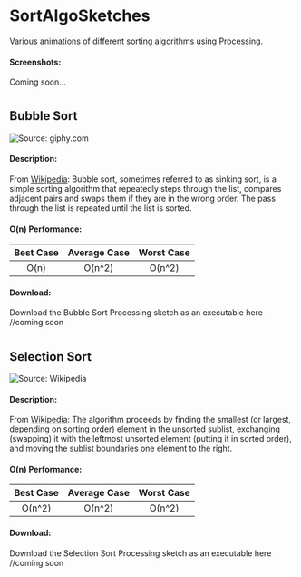 # SortAlgoSketches
Various animations of different sorting algorithms using Processing. 
#### Screenshots:
Coming soon...
#
## Bubble Sort
![Source: giphy.com](https://media3.giphy.com/media/fdFQlt5A45jyw/200w.webp?cid=3640f6095c3e709336624a6867e95b59) 
#### Description:
From [Wikipedia](https://en.wikipedia.org/wiki/Bubble_sort): Bubble sort, sometimes referred to as sinking sort, is a simple sorting algorithm that repeatedly steps through the list, compares adjacent pairs and swaps them if they are in the wrong order. The pass through the list is repeated until the list is sorted. 
#### O(n) Performance:
| Best Case | Average Case | Worst Case |
|:---------:|:------------:|:----------:|
| O(n)      | O(n^2)       | O(n^2)     |
#### Download: 
Download the Bubble Sort Processing sketch as an executable here  //coming soon
#
## Selection Sort
![Source: Wikipedia](https://upload.wikimedia.org/wikipedia/commons/b/b0/Selection_sort_animation.gif) 
#### Description:
From [Wikipedia](https://en.wikipedia.org/wiki/Selection_Sort): The algorithm proceeds by finding the smallest (or largest, depending on sorting order) element in the unsorted sublist, exchanging (swapping) it with the leftmost unsorted element (putting it in sorted order), and moving the sublist boundaries one element to the right.
#### O(n) Performance:
| Best Case | Average Case | Worst Case |
|:---------:|:------------:|:----------:|
| O(n^2)      | O(n^2)       | O(n^2)     |
#### Download: 
Download the Selection Sort Processing sketch as an executable here  //coming soon
